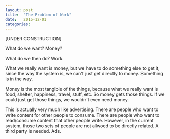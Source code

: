 ```yaml
---
layout: post
title:  "The Problem of Work"
date:   2015-12-01
categories: 
---
```

[UNDER CONSTRUCTION]

What do we want? Money?

What do we then do? Work.

What we really want is money, but we have to do something else to get it, since the way the system is, we can't just get directly to money. Something is in the way.

Money is the most tangible of the things, because what we really want is food, shelter, happiness, travel, stuff, etc. So money gets those things. If we could just get those things, we wouldn't even need money.


This is actually very much like advertising. There are people who want to write content for other people to consume. There are people who want to read/consume content that other people write. However, in the current system, those two sets of people are not allwoed to be directly related. A third party is needed. Ads.